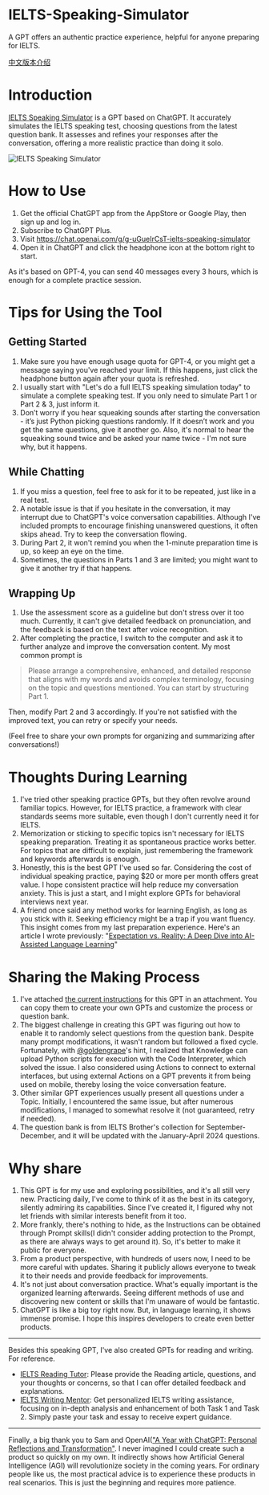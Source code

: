 # IELTS-Speaking-Simulator
A GPT offers an authentic practice experience, helpful for anyone preparing for IELTS.

[中文版本介绍](https://github.com/hubeiqiao/IELTS-Speaking-Simulator/blob/main/README.md)

# Introduction
[IELTS Speaking Simulator](https://chat.openai.com/g/g-uGueIrCsT-ielts-speaking-simulator) is a GPT based on ChatGPT. It accurately simulates the IELTS speaking test, choosing questions from the latest question bank. It assesses and refines your responses after the conversation, offering a more realistic practice than doing it solo.

![IELTS Speaking Simulator](https://github.com/hubeiqiao/IELTS-Speaking-Simulator/blob/main/IELTS%20Speaking%20Simulator_Interface.jpg)

# How to Use
1. Get the official ChatGPT app from the AppStore or Google Play, then sign up and log in.
2. Subscribe to ChatGPT Plus.
3. Visit https://chat.openai.com/g/g-uGueIrCsT-ielts-speaking-simulator
4. Open it in ChatGPT and click the headphone icon at the bottom right to start.

As it's based on GPT-4, you can send 40 messages every 3 hours, which is enough for a complete practice session.


# Tips for Using the Tool

## Getting Started
1. Make sure you have enough usage quota for GPT-4, or you might get a message saying you've reached your limit. If this happens, just click the headphone button again after your quota is refreshed.
2. I usually start with "Let's do a full IELTS speaking simulation today" to simulate a complete speaking test. If you only need to simulate Part 1 or Part 2 & 3, just inform it.
3. Don’t worry if you hear squeaking sounds after starting the conversation - it’s just Python picking questions randomly. If it doesn’t work and you get the same questions, give it another go. Also, it's normal to hear the squeaking sound twice and be asked your name twice - I'm not sure why, but it happens.

## While Chatting
1. If you miss a question, feel free to ask for it to be repeated, just like in a real test.
2. A notable issue is that if you hesitate in the conversation, it may interrupt due to ChatGPT's voice conversation capabilities. Although I've included prompts to encourage finishing unanswered questions, it often skips ahead. Try to keep the conversation flowing.
3. During Part 2, it won't remind you when the 1-minute preparation time is up, so keep an eye on the time.
4. Sometimes, the questions in Parts 1 and 3 are limited; you might want to give it another try if that happens.

## Wrapping Up
1. Use the assessment score as a guideline but don't stress over it too much. Currently, it can't give detailed feedback on pronunciation, and the feedback is based on the text after voice recognition.
2. After completing the practice, I switch to the computer and ask it to further analyze and improve the conversation content. My most common prompt is
  > Please arrange a comprehensive, enhanced, and detailed response that aligns with my words and avoids complex terminology, focusing on the topic and questions mentioned. You can start by structuring Part 1.

  Then, modify Part 2 and 3 accordingly. If you're not satisfied with the improved text, you can retry or specify your needs.

(Feel free to share your own prompts for organizing and summarizing after conversations!)


# Thoughts During Learning
1. I've tried other speaking practice GPTs, but they often revolve around familiar topics. However, for IELTS practice, a framework with clear standards seems more suitable, even though I don't currently need it for IELTS.
2. Memorization or sticking to specific topics isn't necessary for IELTS speaking preparation. Treating it as spontaneous practice works better. For topics that are difficult to explain, just remembering the framework and keywords afterwards is enough.
3. Honestly, this is the best GPT I've used so far. Considering the cost of individual speaking practice, paying $20 or more per month offers great value. I hope consistent practice will help reduce my conversation anxiety. This is just a start, and I might explore GPTs for behavioral interviews next year.
4. A friend once said any method works for learning English, as long as you stick with it. Seeking efficiency might be a trap if you want fluency. This insight comes from my last preparation experience. Here's an article I wrote previously: "[Expectation vs. Reality: A Deep Dive into AI-Assisted Language Learning](https://hubeiqiao.notion.site/Expectation-vs-Reality-A-Deep-Dive-into-AI-Assisted-Language-Learning-2ebf7d1fc3224e9486b3be81f48d25ab?pvs=4)"

# Sharing the Making Process
1. I've attached [the current instructions](https://github.com/hubeiqiao/IELTS-Speaking-Simulator/blob/main/IELTS-Speaking-Simulator_Instructrion_20231215.txt) for this GPT in an attachment. You can copy them to create your own GPTs and customize the process or question bank.
2. The biggest challenge in creating this GPT was figuring out how to enable it to randomly select questions from the question bank. Despite many prompt modifications, it wasn't random but followed a fixed cycle. Fortunately, with [@goldengrape](https://twitter.com/goldengrape)'s hint, I realized that Knowledge can upload Python scripts for execution with the Code Interpreter, which solved the issue. I also considered using Actions to connect to external interfaces, but using external Actions on a GPT prevents it from being used on mobile, thereby losing the voice conversation feature.
3. Other similar GPT experiences usually present all questions under a Topic. Initially, I encountered the same issue, but after numerous modifications, I managed to somewhat resolve it (not guaranteed, retry if needed).
4. The question bank is from IELTS Brother's collection for September-December, and it will be updated with the January-April 2024 questions.

# Why share
1. This GPT is for my use and exploring possibilities, and it's all still very new. Practicing daily, I've come to think of it as the best in its category, silently admiring its capabilities. Since I've created it, I figured why not let friends with similar interests benefit from it too.
2. More frankly, there's nothing to hide, as the Instructions can be obtained through Prompt skills(I didn't consider adding protection to the Prompt, as there are always ways to get around it). So, it's better to make it public for everyone.
3. From a product perspective, with hundreds of users now, I need to be more careful with updates. Sharing it publicly allows everyone to tweak it to their needs and provide feedback for improvements.
4. It's not just about conversation practice. What's equally important is the organized learning afterwards. Seeing different methods of use and discovering new content or skills that I'm unaware of would be fantastic.
5. ChatGPT is like a big toy right now. But, in language learning, it shows immense promise. I hope this inspires developers to create even better products.

---
Besides this speaking GPT, I've also created GPTs for reading and writing. For reference.
- [IELTS Reading Tutor](https://chat.openai.com/g/g-vYk0G1CPU-ielts-reading-tutor): Please provide the Reading article, questions, and your thoughts or concerns, so that I can offer detailed feedback and explanations.
- [IELTS Writing Mentor](https://chat.openai.com/g/g-vG4GIq3DH-ielts-writing-mentor): Get personalized IELTS writing assistance, focusing on in-depth analysis and enhancement of both Task 1 and Task 2. Simply paste your task and essay to receive expert guidance.

---

Finally, a big thank you to Sam and OpenAI(["A Year with ChatGPT: Personal Reflections and Transformation"](https://hubeiqiao.notion.site/A-Year-with-ChatGPT-Personal-Reflections-and-Transformation-a69865a83beb4a4d8bbaf2adde71ab0d?pvs=4). I never imagined I could create such a product so quickly on my own. It indirectly shows how Artificial General Intelligence (AGI) will revolutionize society in the coming years. For ordinary people like us, the most practical advice is to experience these products in real scenarios. This is just the beginning and requires more patience.
